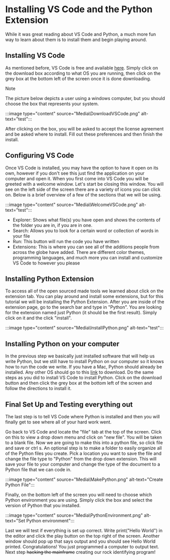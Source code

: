 # Installing VS Code and the Python Extension

While it was great reading about VS Code and Python, a much more fun way to learn about them is to install them and begin playing around.

## Installing VS Code

As mentioned before, VS Code is free and available [here](https://code.visualstudio.com/Download). Simply click on the download box according to what OS you are running, then click on the grey box at the bottom left of the screen once it is done downloading.

> [!NOTE]
> The picture below depicts a user using a windows computer, but you should choose the box that represents your system.

:::image type="content" source="Media\DownloadVSCode.png" alt-text="test":::

After clicking on the box, you will be asked to accept the license agreement and be asked where to install. Fill out these preferences and then finish the install.

## Configuring VS Code

Once VS Code is installed, you may have the option to have it open on its own, however if you don't see this just find the application on your computer and open it. When you first come into VS Code you will be greeted with a welcome window. Let's start be closing this window. You will see on the left side of the screen there are a variety of icons you can click on. Below is a brief overview of a few of the sections that we will be using.

:::image type="content" source="Media\WelcomeVSCode.png" alt-text="test":::

- Explorer: Shows what file(s) you have open and shows the contents of the folder you are in, if you are in one.
- Search: Allows you to look for a certain word or collection of words in your file
- Run: This button will run the code you have written
- Extensions: This is where you can see all of the additions people from across the globe have added. There are different color themes, programming languages, and much more you can install and customize VS Code to however you please

## Installing Python Extension

To access all of the open sourced made tools we learned about click on the extension tab. You can play around and install some extensions, but for this tutorial we will be installing the Python Extension. After you are inside of the extension page, go to the search bar and type in "Python". You are looking for the extension named just Python (it should be the first result). Simply click on it and the click "install".

:::image type="content" source="Media\InstallPython.png" alt-text="test":::

## Installing Python on your computer

In the previous step we basically just installed software that will help us write Python, but we still have to install Python on our computer so it knows how to run the code we write. If you have a Mac, Python should already be installed. Any other OS should go to this [link](https://www.python.org/downloads/) to download. Do the same steps as you did to install VS Code to install Python. Click on the download button and then click the grey box at the bottom left of the screen and follow the directions to install it.

## Final Set Up and Testing everything out

The last step is to tell VS Code where Python is installed and then you will finally get to see where all of your hard work went.

Go back to VS Code and locate the "file" tab at the top of the screen. Click on this to view a drop down menu and click on "new file". You will be taken to a blank file. Now we are going to make this into a python file, so click file and save or ctrl s. An optional step is to make a folder to easily organize all of the Python files you create. Pick a location you want to save the file and change the file type to "Python" from the drop down extension. This will save your file to your computer and change the type of the document to a Python file that we can code in. 

:::image type="content" source="Media\MakePython.png" alt-text="Create Python File":::

Finally, on the bottom left of the screen you will need to choose which Python environment you are using. Simply click the box and select the version of Python that you installed.

:::image type="content" source="Media\PythonEnvironment.png" alt-text="Set Python environment":::

Last we will test if everything is set up correct. Write print("Hello World") in the editor and click the play button on the top right of the screen. Another window should pop up that says output and you should see Hello World printed. Congratulations! You just programmed a computer to output text. Next step ~~hacking the mainframe~~ creating our rock identifying program!
